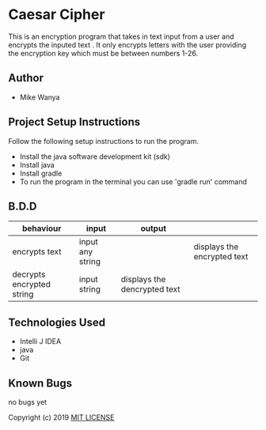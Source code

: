# Caesar Cipher
This is an encryption program that takes in text input from a user and encrypts the inputed text . It only encrypts letters with the user providing the encryption key which must be between numbers 1-26. 

## Author
* Mike Wanya

## Project Setup Instructions
Follow the following setup instructions to run the program.
* Install the java software development kit (sdk)
* Install java
* Install gradle
* To run the program in the terminal you can use 'gradle run' command

## B.D.D


|behaviour   | input  |  output |   |
|---|---|---|---|
| encrypts text|input any string|  | displays the encrypted text  |
| decrypts encrypted string| input string | displays the dencrypted text   |


## Technologies Used
* Intelli J IDEA
* java
* Git



## Known Bugs
no bugs yet


Copyright (c) 2019 [MIT LICENSE](./LICENSE)


